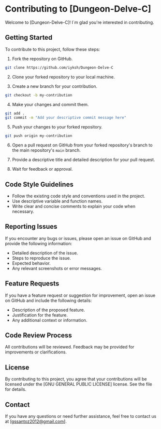 # Contributing to [Dungeon-Delve-C]

Welcome to [Dungeon-Delve-C]! I´m glad you're interested in contributing.

## Getting Started

To contribute to this project, follow these steps:

1. Fork the repository on GitHub.

```bash
git clone https://github.com/iyksh/Dungeon-Delve-C
```

2. Clone your forked repository to your local machine.

3. Create a new branch for your contribution.

```bash
git checkout -b my-contribution
```

4. Make your changes and commit them.

```bash
git add .
git commit -m "Add your descriptive commit message here"
```

5. Push your changes to your forked repository.

```bash
git push origin my-contribution
```

6. Open a pull request on GitHub from your forked repository's branch to the main repository's `main` branch.

7. Provide a descriptive title and detailed description for your pull request.

8. Wait for feedback or approval.

## Code Style Guidelines

- Follow the existing code style and conventions used in the project.
- Use descriptive variable and function names.
- Write clear and concise comments to explain your code when necessary.

## Reporting Issues

If you encounter any bugs or issues, please open an issue on GitHub and provide the following information:

- Detailed description of the issue.
- Steps to reproduce the issue.
- Expected behavior.
- Any relevant screenshots or error messages.

## Feature Requests

If you have a feature request or suggestion for improvement, open an issue on GitHub and include the following details:

- Description of the proposed feature.
- Justification for the feature.
- Any additional context or information.

## Code Review Process

All contributions will be reviewed. Feedback may be provided for improvements or clarifications.

## License

By contributing to this project, you agree that your contributions will be licensed under the [GNU GENERAL PUBLIC LICENSE] license. See the file for details.

## Contact

If you have any questions or need further assistance, feel free to contact us at [gssantoz2012@gmail.com].
